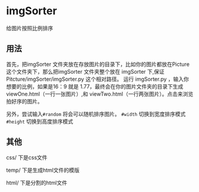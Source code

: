 imgSorter
=========
给图片按照比例排序

用法
-------

首先，把imgSorter 文件夹放在存放图片的目录下，比如你的图片都放在Picture 这个文件夹下，那么把imgSorter 文件夹整个放在 imgSorter 下,保证Pitcture/imgSorter/imgSorter.py 这个相对路径。
运行 imgSorter.py ，输入你想要的比例，如果是16：9 就是 1.77，最终会在你的图片文件夹的目录下生成 viewOne.html（一行一张图片）,和 viewTwo.html（一行两张图片）。点击来浏览拍好序的图片。

另外，尝试输入`#random` 将会可以随机排序图片。
`#width` 切换到宽度排序模式
`#height` 切换到高度排序模式


其他
--------
css/ 下是css文件

temp/ 下是生成html文件的模版

html/ 下是分割的html文件




